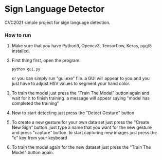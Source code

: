 # Sign Language Detector
CVC2021 simple project for sign language detection.

### How to run
1. Make sure that you have Python3, Opencv3, Tensorflow, Keras, pygt5 installed.
2. First thing first, open the program.
    ```
    python gui.py
    ```
    or you can simply run "gui.exe" file.
    a GUI will appear to you and you just have to adjust HSV values to segment your hand color.
3. To train the model just press the "Train The Model" button again and wait for it to finish training.
    a message will appear saying "model has completed the training"
4. Now to start detecting just press the "Detect Gesture" button

5. To create a new gesture for your own data set just press the "Create New Sign" button.
    just type a name that you want for the new gesture and press "capture" button.
    to start capturing new images just press the "c" key from your keyboard
    
6. To train the model again for the new dataset just press the "Train The Model" button again.
 





